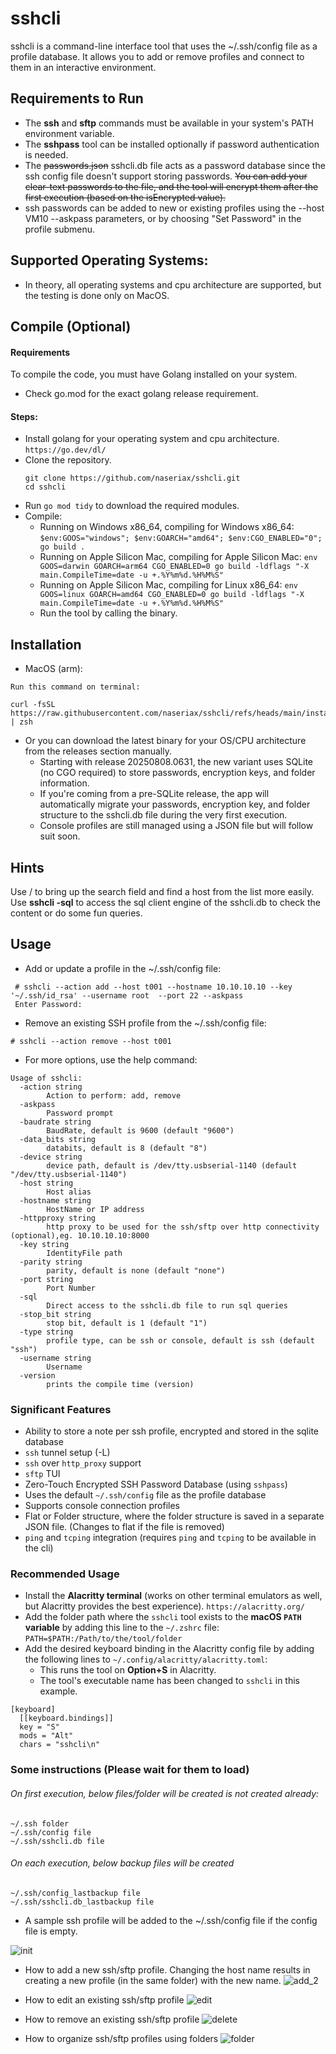 # sshcli
sshcli is a command-line interface tool that uses the ~/.ssh/config file as a profile database. It allows you to add or remove profiles and connect to them in an interactive environment.

## Requirements to Run
 - The **ssh** and **sftp** commands must be available in your system's PATH environment variable.
 - The **sshpass** tool can be installed optionally if password authentication is needed.
 - The ~~passwords.json~~ sshcli.db file acts as a password database since the ssh config file doesn't support storing passwords. ~~You can add your clear-text passwords to the file, and the tool will encrypt them after the first execution (based on the isEncrypted value).~~
 - ssh passwords can be added to new or existing profiles using the --host VM10 --askpass parameters, or by choosing "Set Password" in the profile submenu.

## Supported Operating Systems:
  - In theory, all operating systems and cpu architecture are supported, but the testing is done only on MacOS.

## Compile (Optional)
#### Requirements
To compile the code, you must have Golang installed on your system.
  - Check go.mod for the exact golang release requirement.

#### Steps:
- Install golang for your operating system and cpu architecture.
  `https://go.dev/dl/`
- Clone the repository.
  ```
  git clone https://github.com/naseriax/sshcli.git
  cd sshcli
  ```
- Run `go mod tidy` to download the required modules.
- Compile:
  - Running on Windows x86_64, compiling for Windows x86_64:
    `$env:GOOS="windows"; $env:GOARCH="amd64"; $env:CGO_ENABLED="0"; go build .`
  - Running on Apple Silicon Mac, compiling for Apple Silicon Mac:
    `env GOOS=darwin GOARCH=arm64 CGO_ENABLED=0 go build -ldflags "-X main.CompileTime=date -u +.%Y%m%d.%H%M%S"`
  - Running on Apple Silicon Mac, compiling for Linux x86_64:
    `env GOOS=linux GOARCH=amd64 CGO_ENABLED=0 go build -ldflags "-X main.CompileTime=date -u +.%Y%m%d.%H%M%S"`
  - Run the tool by calling the binary.

## Installation
- MacOS (arm):
```
Run this command on terminal:

curl -fsSL https://raw.githubusercontent.com/naseriax/sshcli/refs/heads/main/install_sshcli.sh | zsh
```
- Or you can download the latest binary for your OS/CPU architecture from the releases section manually.
  + Starting with release 20250808.0631, the new variant uses SQLite (no CGO required) to store passwords, encryption keys, and folder information.  
  + If you're coming from a pre-SQLite release, the app will automatically migrate your passwords, encryption key, and folder structure to the sshcli.db file during the very first execution.
  + Console profiles are still managed using a JSON file but will follow suit soon.

## Hints
Use / to bring up the search field and find a host from the list more easily.
Use **sshcli -sql** to access the sql client engine of the sshcli.db to check the content or do some fun queries.

## Usage
- Add or update a profile in the ~/.ssh/config file:
```
 # sshcli --action add --host t001 --hostname 10.10.10.10 --key '~/.ssh/id_rsa' --username root  --port 22 --askpass
 Enter Password:
```
- Remove an existing SSH profile from the ~/.ssh/config file:
```
# sshcli --action remove --host t001
```
- For more options, use the help command:
```
Usage of sshcli:
  -action string
        Action to perform: add, remove
  -askpass
        Password prompt
  -baudrate string
        BaudRate, default is 9600 (default "9600")
  -data_bits string
        databits, default is 8 (default "8")
  -device string
        device path, default is /dev/tty.usbserial-1140 (default "/dev/tty.usbserial-1140")
  -host string
        Host alias
  -hostname string
        HostName or IP address
  -httpproxy string
        http proxy to be used for the ssh/sftp over http connectivity (optional),eg. 10.10.10.10:8000
  -key string
        IdentityFile path
  -parity string
        parity, default is none (default "none")
  -port string
        Port Number
  -sql
        Direct access to the sshcli.db file to run sql queries
  -stop_bit string
        stop bit, default is 1 (default "1")
  -type string
        profile type, can be ssh or console, default is ssh (default "ssh")
  -username string
        Username
  -version
        prints the compile time (version)
```

### Significant Features
- Ability to store a note per ssh profile, encrypted and stored in the sqlite database
- `ssh` tunnel setup (-L)
- `ssh` over `http_proxy` support
- `sftp` TUI
- Zero-Touch Encrypted SSH Password Database (using `sshpass`)
- Uses the default `~/.ssh/config` file as the profile database
- Supports console connection profiles
- Flat or Folder structure, where the folder structure is saved in a separate JSON file. (Changes to flat if the file is removed)
- `ping` and `tcping` integration (requires `ping` and `tcping` to be available in the cli)

### Recommended Usage
- Install the **Alacritty terminal** (works on other terminal emulators as well, but Alacritty provides the best experience).
  `https://alacritty.org/`
- Add the folder path where the `sshcli` tool exists to the **macOS `PATH` variable** by adding this line to the `~/.zshrc` file:
  `PATH=$PATH:/Path/to/the/tool/folder`
- Add the desired keyboard binding in the Alacritty config file by adding the following lines to `~/.config/alacritty/alacritty.toml`:
    - This runs the tool on **Option+S** in Alacritty.
    - The tool's executable name has been changed to `sshcli` in this example.
```
[keyboard]
  [[keyboard.bindings]]
  key = "S"
  mods = "Alt"
  chars = "sshcli\n"
```
### Some instructions (Please wait for them to load)
###### On first execution, below files/folder will be created is not created already:
```
~/.ssh folder
~/.ssh/config file
~/.ssh/sshcli.db file
```
###### On each execution, below backup files will be created
```
~/.ssh/config_lastbackup file
~/.ssh/sshcli.db_lastbackup file
```
 - A sample ssh profile will be added to the ~/.ssh/config file if the config file is empty.

![init](https://github.com/user-attachments/assets/49d03591-f4e9-4810-85bd-e588678fee6a)

- How to add a new ssh/sftp profile. Changing the host name results in creating a new profile (in the same folder) with the new name.
![add_2](https://github.com/user-attachments/assets/14fd740c-9180-448b-b9d2-a58094808a2f)

- How to edit an existing ssh/sftp profile
![edit](https://github.com/user-attachments/assets/94b49447-96d9-4846-b583-33b16fcd63ac)

- How to remove an existing ssh/sftp profile
![delete](https://github.com/user-attachments/assets/4d610185-8bcf-41bb-833c-b5e55d4c8cc7)

- How to organize ssh/sftp profiles using folders
![folder](https://github.com/user-attachments/assets/22449de7-acc2-4224-8d16-778427ad1fc7)
